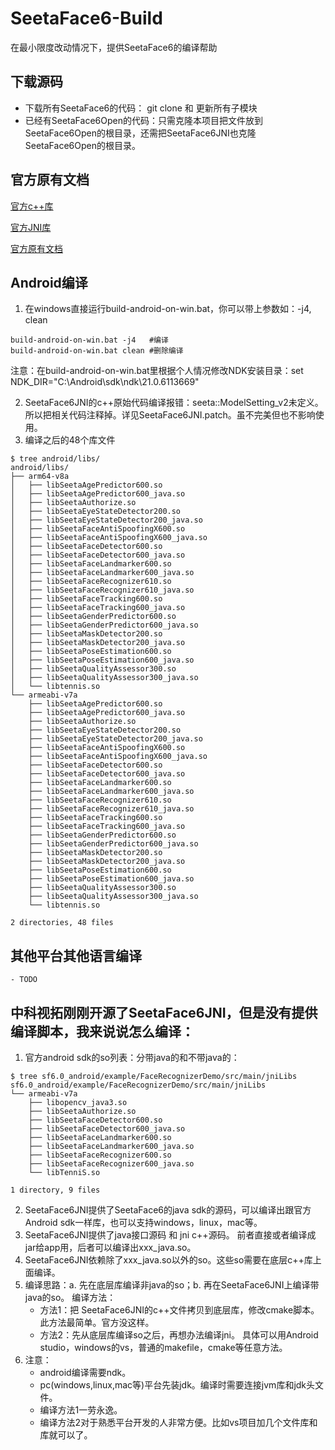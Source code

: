# SeetaFace6-Build
在最小限度改动情况下，提供SeetaFace6的编译帮助


## 下载源码
- 下载所有SeetaFace6的代码：  git clone 和 更新所有子模块
- 已经有SeetaFace6Open的代码：只需克隆本项目把文件放到SeetaFace6Open的根目录，还需把SeetaFace6JNI也克隆SeetaFace6Open的根目录。


## 官方原有文档
[官方c++库](https://github.com/SeetaFace6Open/index)

[官方JNI库](https://github.com/SeetaFace6Open/SeetaFace6JNI)

[官方原有文档](https://github.com/SeetaFace6Open/index/blob/master/README.md)

## Android编译
1. 在windows直接运行build-android-on-win.bat，你可以带上参数如：-j4, clean
```
build-android-on-win.bat -j4   #编译
build-android-on-win.bat clean #删除编译
```
注意：在build-android-on-win.bat里根据个人情况修改NDK安装目录：set NDK_DIR="C:\Android\sdk\ndk\21.0.6113669"

2. SeetaFace6JNI的c++原始代码编译报错：seeta::ModelSetting_v2未定义。所以把相关代码注释掉。详见SeetaFace6JNI.patch。虽不完美但也不影响使用。
3. 编译之后的48个库文件

```
$ tree android/libs/
android/libs/
├── arm64-v8a
│   ├── libSeetaAgePredictor600.so
│   ├── libSeetaAgePredictor600_java.so
│   ├── libSeetaAuthorize.so
│   ├── libSeetaEyeStateDetector200.so
│   ├── libSeetaEyeStateDetector200_java.so
│   ├── libSeetaFaceAntiSpoofingX600.so
│   ├── libSeetaFaceAntiSpoofingX600_java.so
│   ├── libSeetaFaceDetector600.so
│   ├── libSeetaFaceDetector600_java.so
│   ├── libSeetaFaceLandmarker600.so
│   ├── libSeetaFaceLandmarker600_java.so
│   ├── libSeetaFaceRecognizer610.so
│   ├── libSeetaFaceRecognizer610_java.so
│   ├── libSeetaFaceTracking600.so
│   ├── libSeetaFaceTracking600_java.so
│   ├── libSeetaGenderPredictor600.so
│   ├── libSeetaGenderPredictor600_java.so
│   ├── libSeetaMaskDetector200.so
│   ├── libSeetaMaskDetector200_java.so
│   ├── libSeetaPoseEstimation600.so
│   ├── libSeetaPoseEstimation600_java.so
│   ├── libSeetaQualityAssessor300.so
│   ├── libSeetaQualityAssessor300_java.so
│   └── libtennis.so
└── armeabi-v7a
    ├── libSeetaAgePredictor600.so
    ├── libSeetaAgePredictor600_java.so
    ├── libSeetaAuthorize.so
    ├── libSeetaEyeStateDetector200.so
    ├── libSeetaEyeStateDetector200_java.so
    ├── libSeetaFaceAntiSpoofingX600.so
    ├── libSeetaFaceAntiSpoofingX600_java.so
    ├── libSeetaFaceDetector600.so
    ├── libSeetaFaceDetector600_java.so
    ├── libSeetaFaceLandmarker600.so
    ├── libSeetaFaceLandmarker600_java.so
    ├── libSeetaFaceRecognizer610.so
    ├── libSeetaFaceRecognizer610_java.so
    ├── libSeetaFaceTracking600.so
    ├── libSeetaFaceTracking600_java.so
    ├── libSeetaGenderPredictor600.so
    ├── libSeetaGenderPredictor600_java.so
    ├── libSeetaMaskDetector200.so
    ├── libSeetaMaskDetector200_java.so
    ├── libSeetaPoseEstimation600.so
    ├── libSeetaPoseEstimation600_java.so
    ├── libSeetaQualityAssessor300.so
    ├── libSeetaQualityAssessor300_java.so
    └── libtennis.so

2 directories, 48 files
```

## 其他平台其他语言编译
    - TODO

## 中科视拓刚刚开源了SeetaFace6JNI，但是没有提供编译脚本，我来说说怎么编译：
1. 官方android sdk的so列表：分带java的和不带java的：

```
$ tree sf6.0_android/example/FaceRecognizerDemo/src/main/jniLibs
sf6.0_android/example/FaceRecognizerDemo/src/main/jniLibs
└── armeabi-v7a
    ├── libopencv_java3.so
    ├── libSeetaAuthorize.so
    ├── libSeetaFaceDetector600.so
    ├── libSeetaFaceDetector600_java.so
    ├── libSeetaFaceLandmarker600.so
    ├── libSeetaFaceLandmarker600_java.so
    ├── libSeetaFaceRecognizer600.so
    ├── libSeetaFaceRecognizer600_java.so
    └── libTenniS.so

1 directory, 9 files
```

2. SeetaFace6JNI提供了SeetaFace6的java sdk的源码，可以编译出跟官方Android sdk一样库，也可以支持windows，linux，mac等。
3. SeetaFace6JNI提供了java接口源码 和 jni c++源码。 前者直接或者编译成jar给app用，后者可以编译出xxx_java.so。
4. SeetaFace6JNI依赖除了xxx_java.so以外的so。这些so需要在底层c++库上面编译。
5. 编译思路：a. 先在底层库编译非java的so；b. 再在SeetaFace6JNI上编译带java的so。
编译方法：
    - 方法1：把 SeetaFace6JNI的c++文件拷贝到底层库，修改cmake脚本。 此方法最简单。官方没这样。
    - 方法2：先从底层库编译so之后，再想办法编译jni。 具体可以用Android studio，windows的vs，普通的makefile，cmake等任意方法。
6. 注意：
    - android编译需要ndk。
    - pc(windows,linux,mac等)平台先装jdk。编译时需要连接jvm库和jdk头文件。
    - 编译方法1一劳永逸。
    - 编译方法2对于熟悉平台开发的人非常方便。比如vs项目加几个文件库和库就可以了。
